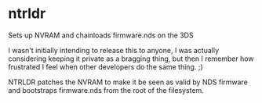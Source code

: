 # ntrldr
Sets up NVRAM and chainloads firmware.nds on the 3DS

I wasn't initially intending to release this to anyone, I was actually considering keeping it private as a bragging thing, but then I remember how frustrated I feel when other developers do the same thing. ;)

NTRLDR patches the NVRAM to make it be seen as valid by NDS firmware and bootstraps firmware.nds from the root of the filesystem.